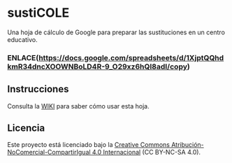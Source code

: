 # sustiCOLE
Una hoja de cálculo de Google para preparar las sustituciones en un centro educativo.

### ENLACE(https://docs.google.com/spreadsheets/d/1XjptQQhdkmR34dncXOOWNBoLD4R-9_O29xz6hQI8adI/copy)

## Instrucciones
Consulta la [WIKI](https://github.com/aosucas499/sustiCOLE/wiki) para saber cómo usar esta hoja.

## Licencia  
Este proyecto está licenciado bajo la [Creative Commons Atribución-NoComercial-CompartirIgual 4.0 Internacional](https://creativecommons.org/licenses/by-nc-sa/4.0/deed.es) (CC BY-NC-SA 4.0).  
